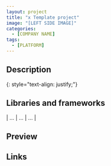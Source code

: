 ```yaml
---
layout: project
title: "x Template project"
image: "[LEFT SIDE IMAGE]"
categories:
  - [COMPANY NAME]
tags:
  - [PLATFORM]
---
```


## Description

<!-- [ADD DESCRIPTION] -->

{: style="text-align: justify;"}


## Libraries and frameworks

|     ...     |     ...     |     ...     |


## Preview

<!-- [ADD SCREENSHOTS]
{% capture images %}
    {{ site.url }}/images/projects/[PROJECT NAME]/[FILE]
	{{ site.url }}/images/projects/[PROJECT NAME]/[FILE]
{% endcapture %}
{% include gallery images=images caption="[CAPTION]" cols=[NUMBER OF COLUMNS] %}

{% capture images %}
	{{ site.url }}/images/projects/[PROJECT NAME]/[FILE]
	{{ site.url }}/images/projects/[PROJECT NAME]/[FILE]
{% endcapture %}
{% include gallery images=images caption="[CAPTION]" cols=[NUMBER OF COLUMNS] %}
-->

## Links

<!-- [ADD LINKS TO TRY THIS, GOOGLE PLAY / GITHUB / ...] -->

<!-- Gogole Play badge
<a class='badge' target='_blank' href='https://play.google.com/store/apps/details?id=[PACKAGE ID]'>
  <img alt='Get it on Google Play'
       src='https://play.google.com/intl/en_us/badges/images/generic/en_badge_web_generic.png'/>
</a>
{: .badge}
-->
